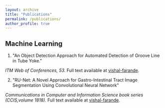 ```yaml
---
layout: archive
title: "Publications"
permalink: /publications/
author_profile: true
---
```


## Machine Learning
1. "An Object Detection Approach for Automated Detection of Groove Line in Tube Yoke."

<i>ITM Web of Conferences, 53.</i>
Full text available at <a href="https://doi.org/10.1051/itmconf/20235301007">vishal-farande</a>.



2. "RU-Net: A Novel Approach for Gastro-Intestinal Tract Image Segmentation Using Convolutional Neural Network"

<i>Communications in Computer and Information Science book series (CCIS,volume 1818).</i>
Full text available at <a href="https://link.springer.com/chapter/10.1007/978-3-031-34222-6_11#citeas">vishal-farande</a>.

<!-- {% include base_path %}

{% for post in site.publications reversed %}
  {% include archive-single.html %}
{% endfor %} -->
